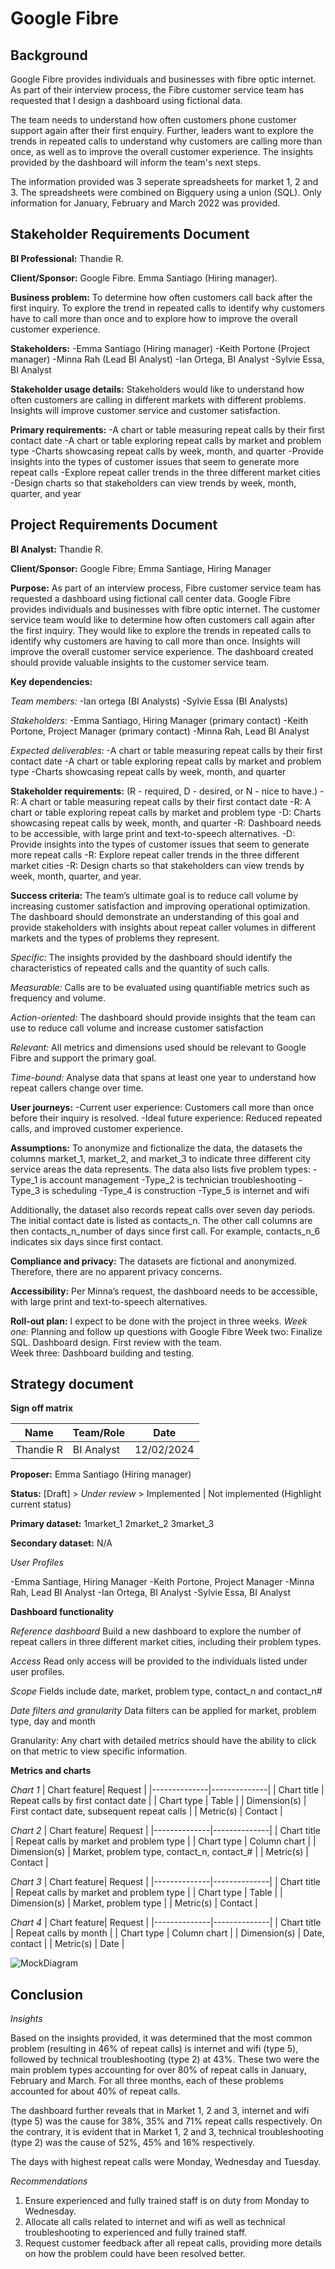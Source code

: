 # Google Fibre

## Background

Google Fibre provides individuals and businesses with fibre optic internet. As part of their interview process, the Fibre customer service team has requested that I design a dashboard using fictional data. 

The team needs to understand how often customers phone customer support again after their first enquiry. Further, leaders want to explore the trends in repeated calls to understand why customers are calling more than once, as well as to improve the overall customer experience. The insights provided by the dashboard will inform the team's next steps. 

The information provided was 3 seperate spreadsheets for market 1, 2 and 3. The spreadsheets were combined on Bigquery using a union (SQL). Only information for January, February and March 2022 was provided. 

## Stakeholder Requirements Document
                                                                                        
**BI Professional:** Thandie R. 

**Client/Sponsor:** Google Fibre. Emma Santiago (Hiring manager).

**Business problem:** To determine how often customers call back after the first inquiry. To explore the trend in repeated calls to identify why customers have to call more than once and to explore how to improve the overall customer experience. 

**Stakeholders:**
-Emma Santiago (Hiring manager)
-Keith Portone (Project manager)
-Minna Rah (Lead BI Analyst)
-Ian Ortega, BI Analyst
-Sylvie Essa, BI Analyst

**Stakeholder usage details:** Stakeholders would like to understand how often customers are calling in different markets with different problems. Insights will improve customer service and customer satisfaction. 

**Primary requirements:**
-A chart or table measuring repeat calls by their first contact date
-A chart or table exploring repeat calls by market and problem type
-Charts showcasing repeat calls by week, month, and quarter
-Provide insights into the types of customer issues that seem to generate more repeat calls
-Explore repeat caller trends in the three different market cities
-Design charts so that stakeholders can view trends by week, month, quarter, and year


## Project Requirements Document
                                                                                        
**BI Analyst:** Thandie R.

**Client/Sponsor:** Google Fibre; Emma Santiage, Hiring Manager

**Purpose:** As part of an interview process, Fibre customer service team has requested a dashboard using fictional call center data. Google Fibre provides individuals and businesses with fibre optic internet. The customer service team would like to determine how often customers call again after the first inquiry. They would like to explore the trends in repeated calls to identify why customers are having to call more than once. Insights will improve the overall customer service experience. The dashboard created should provide valuable insights to the customer service team. 

**Key dependencies:**

*Team members:* 
-Ian ortega (BI Analysts)
-Sylvie Essa (BI Analysts)

*Stakeholders:* 
-Emma Santiago, Hiring Manager (primary contact)
-Keith Portone, Project Manager (primary contact)
-Minna Rah, Lead BI Analyst

*Expected deliverables:*
-A chart or table measuring repeat calls by their first contact date
-A chart or table exploring repeat calls by market and problem type
-Charts showcasing repeat calls by week, month, and quarter


**Stakeholder requirements:** (R - required, D - desired, or N - nice to have.)
-R: A chart or table measuring repeat calls by their first contact date
-R: A chart or table exploring repeat calls by market and problem type
-D: Charts showcasing repeat calls by week, month, and quarter
-R: Dashboard needs to be accessible, with large print and text-to-speech alternatives.
-D: Provide insights into the types of customer issues that seem to generate more repeat calls
-R: Explore repeat caller trends in the three different market cities
-R: Design charts so that stakeholders can view trends by week, month, quarter, and year. 

**Success criteria:** 
The team’s ultimate goal is to reduce call volume by increasing customer satisfaction and improving operational optimization. The dashboard should demonstrate an understanding of this goal and provide stakeholders with insights about repeat caller volumes in different markets and the types of problems they represent. 

*Specific:* The insights provided by the dashboard should identify the characteristics of repeated calls and the quantity of such calls.

*Measurable:* Calls are to be evaluated using quantifiable metrics such as frequency and volume.

*Action-oriented:* The dashboard should provide insights that the team can use to reduce call volume and increase customer satisfaction

*Relevant:* All metrics and dimensions used should be relevant to Google Fibre and support the primary goal. 

*Time-bound:* Analyse data that spans at least one year to understand how repeat callers change over time.

**User journeys:** 
-Current user experience: Customers call more than once before their inquiry is resolved.
-Ideal future experience: Reduced repeated calls, and improved customer experience.

**Assumptions:**
To anonymize and fictionalize the data, the datasets the columns market_1, market_2, and market_3 to indicate three different city service areas the data represents. 
The data also lists five problem types:
-Type_1 is account management
-Type_2 is technician troubleshooting
-Type_3 is scheduling
-Type_4 is construction
-Type_5 is internet and wifi

Additionally, the dataset also records repeat calls over seven day periods. The initial contact date is listed as contacts_n. The other call columns are then contacts_n_number of days since first call. For example, contacts_n_6 indicates six days since first contact.

**Compliance and privacy:** The datasets are fictional and anonymized. Therefore, there are no apparent privacy concerns.
 
**Accessibility:** Per Minna’s request, the dashboard needs to be accessible, with large print and text-to-speech alternatives.

**Roll-out plan:** 
I expect to be done with the project in three weeks.
*Week one:* Planning and follow up questions with Google Fibre
Week two: Finalize SQL. Dashboard design. First review with the team.  
Week three: Dashboard building and testing.

## Strategy document

**Sign off matrix**

| Name | Team/Role | Date  |
|-----------|------------|-------------|
| Thandie R | BI Analyst | 12/02/2024  |


**Proposer:** Emma Santiago (Hiring manager)

**Status:** [Draft] > *Under review* > Implemented | Not implemented (Highlight current status)

**Primary dataset:** 
1market_1 
2market_2 
3market_3

**Secondary dataset:** N/A

*User Profiles*

-Emma Santiage, Hiring Manager
-Keith Portone, Project Manager
-Minna Rah, Lead BI Analyst
-Ian Ortega, BI Analyst
-Sylvie Essa, BI Analyst

**Dashboard functionality**

*Reference dashboard*
Build a new dashboard to explore the number of repeat callers in three different market cities, including their problem types.

*Access*
Read only access will be provided to the individuals listed under user profiles. 

*Scope*
Fields include date, market, problem type, contact_n and contact_n#

*Date filters and granularity*
Data filters can be applied for market, problem type, day and month

Granularity:
Any chart with detailed metrics should have the ability to click on that metric to view specific information.

**Metrics and charts**

*Chart 1*
| Chart feature| Request      |
|--------------|--------------|
| Chart title  | Repeat calls by first contact date   |
| Chart type  | Table   |
| Dimension(s)  | First contact date, subsequent repeat calls |
| Metric(s)  | Contact   |

*Chart 2*
| Chart feature| Request      |
|--------------|--------------|
| Chart title  | Repeat calls by market and problem type   |
| Chart type  | Column chart   |
| Dimension(s)  | Market, problem type, contact_n, contact_# |
| Metric(s)  | Contact   |

*Chart 3*
| Chart feature| Request      |
|--------------|--------------|
| Chart title  | Repeat calls by market and problem type |
| Chart type  | Table   |
| Dimension(s)  | Market, problem type |
| Metric(s)  | Contact   |

*Chart 4*
| Chart feature| Request      |
|--------------|--------------|
| Chart title  | Repeat calls by month |
| Chart type  | Column chart   |
| Dimension(s)  | Date, contact |
| Metric(s)  | Date  |

![MockDiagram](https://drive.google.com/file/d/1qJBgGFCFTKyiMSJBKQfbiJVaZWA-mZ2B/view?usp=drive_link)

## Conclusion

*Insights*

Based on the insights provided, it was determined that the most common problem (resulting in 46% of repeat calls) is internet and wifi (type 5), followed by technical troubleshooting (type 2) at 43%. These two were the main problem types accounting for over 80% of repeat calls in January, February and March. For all three months, each of these problems accounted for about 40% of repeat calls.

The dashboard further reveals that in Market 1, 2 and 3, internet and wifi (type 5) was the cause for 38%, 35% and 71% repeat calls respectively. On the contrary, it is evident that in Market 1, 2 and 3, technical troubleshooting (type 2) was the cause of 52%, 45% and 16% respectively.

The days with highest repeat calls were Monday, Wednesday and Tuesday. 

*Recommendations*
1. Ensure experienced and fully trained staff is on duty from Monday to Wednesday.
2. Allocate all calls related to internet and wifi as well as technical troubleshooting to experienced and fully trained staff.
3. Request customer feedback after all repeat calls, providing more details on how the problem could have been resolved better. 
